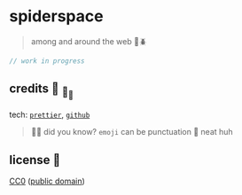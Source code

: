# spiderspace

> among and around the web :octopus::beetle:

```ts
// work in progress
```

## credits :turtle: <sub>:turtle:</sub><sub><sub>:turtle:</sub></sub>

tech: [`prettier`](https://github.com/prettier/prettier),
[`github`](https://github.com)

> :rainbow::sparkles: did you know? `emoji` can be punctuation :snail: neat huh

## license :frog:

[CC0](LICENSE)
([public domain](https://creativecommons.org/share-your-work/public-domain/cc0))

